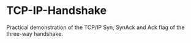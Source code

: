 # TCP-IP-Handshake
Practical demonstration of the TCP/IP Syn, SynAck and Ack flag of the three-way handshake.
